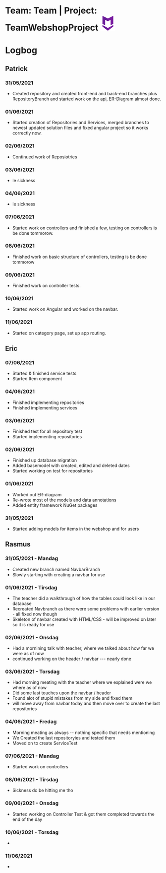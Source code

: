 # Team: Team | Project: TeamWebshopProject ![alt text](https://github.com/adam-p/markdown-here/raw/master/src/common/images/icon48.png "Logo Title Text 1")

# Logbog
## Patrick
### 31/05/2021
- Created repository and created front-end and back-end branches plus RepositoryBranch and started work on the api, ER-Diagram almost done.

### 01/06/2021
- Started creation of Repositories and Services, merged branches to newest updated solution files and fixed angular project so it works correctly now.

### 02/06/2021
- Continued work of Reposiotries

### 03/06/2021
- le sickness

### 04/06/2021
- le sickness

### 07/06/2021
- Started work on controllers and finished a few, testing on controllers is be done tommorow.

### 08/06/2021
- Finished work on basic structure of controllers, testing is be done tommorow

### 09/06/2021
- Finished work on controller tests.

### 10/06/2021
- Started work on Angular and worked on the navbar.

### 11/06/2021
- Started on category page, set up app routing.

## Eric
### 07/06/2021
- Started & finished service tests
- Started Item component

### 04/06/2021
- Finished implementing repositories
- Finished implementing services

### 03/06/2021
- Finished test for all repository test
- Started implementing repositories

### 02/06/2021
- Finished up database migration
- Added basemodel with created, edited and deleted dates
- Started working on test for repositories

### 01/06/2021
- Worked out ER-diagram 
- Re-wrote most of the models and data annotations
- Added entity framework NuGet packages

### 31/05/2021
- Started adding models for items in the webshop and for users

## Rasmus
### 31/05/2021 - Mandag
<ul>
	<li>Created new branch named NavbarBranch</li>
	<li>Slowly starting with creating a navbar for use</li>	
</ul>

### 01/06/2021 - Tirsdag
<ul>
	<li>The teacher did a walkthrough of how the tables could look like in our database</li>
	<li>Recreated Navbranch as there were some problems with earlier version - all fixed now though</li>
	<li>Skeleton of navbar created with HTML/CSS - will be improved on later so it is ready for use</li>
</ul>

### 02/06/2021 - Onsdag
<ul>
	<li>Had a mornining talk with teacher, where we talked about how far we were as of now</li>
	<li>continued working on the header / navbar --- nearly done</li>
</ul>

### 03/06/2021 - Torsdag
<ul>
	<li>Had morning meating with the teacher where we explained were we where as of now</li>
	<li>Did some last touches upon the navbar / header</li>
	<li>Found alot of stupid mistakes from my side and fixed them</li>
	<li> will move away from navbar today and then move over to create the last repositories </li>
</ul>

### 04/06/2021 - Fredag
<ul>
	<li>Morning meating as always -- nothing specific that needs mentioning</li>
	<li>We Created the last repositoryies and tested them</li>
	<li> Moved on to create ServiceTest </li>
</ul>

### 07/06/2021 - Mandag
<ul>
	<li>Started work on controllers</li>
</ul>

### 08/06/2021 - Tirsdag
<ul>
	<li>Sickness do be hitting me tho</li>
</ul>

### 09/06/2021 - Onsdag
<ul>
	<li>Started working on Controller Test & got them completed towards the end of the day</li>
</ul>

### 10/06/2021 - Torsdag
<ul>
	<li></li>
</ul>

### 11/06/2021 
<ul>
	<li></li>
</ul>
